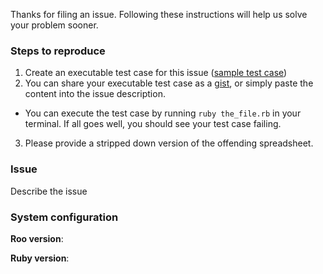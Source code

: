 Thanks for filing an issue. Following these instructions will help us solve your problem sooner.

### Steps to reproduce

1. Create an executable test case for this issue ([sample test case](https://gist.github.com/tgturner/e4b7f491639b8a6dd883fe2ace408652))
2. You can share your executable test case as a [gist](https://gist.github.com), or simply paste the content into the issue description.
  - You can execute the test case by running `ruby the_file.rb` in your terminal. If all goes well, you should see your test case failing. 
3. Please provide a stripped down version of the offending spreadsheet.

### Issue
Describe the issue

### System configuration
**Roo version**:

**Ruby version**: